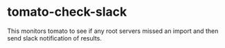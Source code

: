 # tomato-check-slack

This monitors tomato to see if any root servers missed an import and then send slack notification of results.

